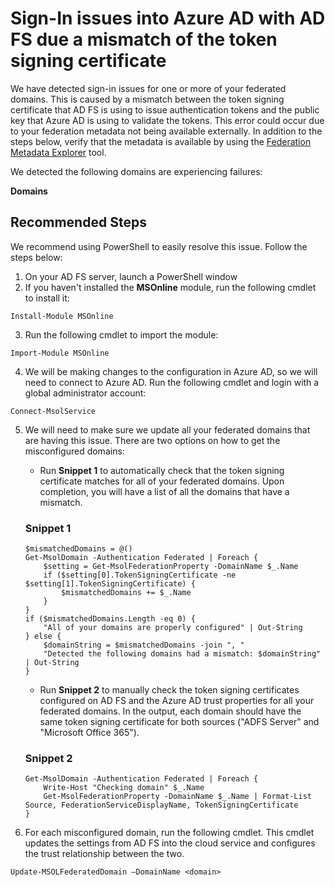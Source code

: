 <properties
	pageTitle="AD FS Sign-In Error - Token Signing Certificate Mismatch"
	description="This page describes the CRC for sign in errors due to a mismatch in the token signing certificate between AD FS and Azure AD"
	infoBubbleText="Found recent login failures. See details on the right."
	service="Microsoft.Adfs"
	resource="Tenant"
	authors="madhavpatel6"
    authorAlias="madpatel"
	displayOrder="1"
	articleId="adfs_token_signing_cert_mismatch"
	diagnosticScenario="ADFS - Token Signing Cert Mismatch"
	selfHelpType="diagnostics"
	supportTopicIds="32045775"
	resourceTags=""
	productPesIds="14785"
	cloudEnvironments="public, BlackForest, Fairfax, MoonCake"
/>

# Sign-In issues into Azure AD with AD FS due a mismatch of the token signing certificate

We have detected sign-in issues for one or more of your federated domains. This is caused by a mismatch between the token signing certificate that AD FS is using to issue authentication tokens and the public key that Azure AD is using to validate the tokens. This error could occur due to your federation metadata not being available externally. In addition to the steps below, verify that the metadata is available by using the [Federation Metadata Explorer](https://adfshelp.microsoft.com/MetadataExplorer/GetFederationMetadata) tool.

We detected the following domains are experiencing failures:

**<!--$Domains-->Domains<!--/$Domains-->**

## **Recommended Steps**

We recommend using PowerShell to easily resolve this issue. Follow the steps below:

1. On your AD FS server, launch a PowerShell window
2. If you haven't installed the **MSOnline** module, run the following cmdlet to install it:

```
Install-Module MSOnline
```

3. Run the following cmdlet to import the module:

```
Import-Module MSOnline
```

4. We will be making changes to the configuration in Azure AD, so we will need to connect to Azure AD. Run the following cmdlet and login with a global administrator account:

```
Connect-MsolService
```

5. We will need to make sure we update all your federated domains that are having this issue. There are two options on how to get the misconfigured domains:

    * Run **Snippet 1** to automatically check that the token signing certificate matches for all of your federated domains. Upon completion, you will have a list of all the domains that have a mismatch.

    ### Snippet 1

    ```
    $mismatchedDomains = @()
    Get-MsolDomain -Authentication Federated | Foreach {
        $setting = Get-MsolFederationProperty -DomainName $_.Name
        if ($setting[0].TokenSigningCertificate -ne $setting[1].TokenSigningCertificate) {
            $mismatchedDomains += $_.Name
        }
    }
    if ($mismatchedDomains.Length -eq 0) {
        "All of your domains are properly configured" | Out-String
    } else {
        $domainString = $mismatchedDomains -join ", "
        "Detected the following domains had a mismatch: $domainString" | Out-String
    }
    ```

    * Run **Snippet 2** to manually check the token signing certificates configured on AD FS and the Azure AD trust properties for all your federated domains. In the output, each domain should have the same token signing certificate for both sources ("ADFS Server" and "Microsoft Office 365").

    ### Snippet 2

    ```
    Get-MsolDomain -Authentication Federated | Foreach {
        Write-Host "Checking domain" $_.Name
        Get-MsolFederationProperty -DomainName $_.Name | Format-List Source, FederationServiceDisplayName, TokenSigningCertificate
    }
    ```

6. For each misconfigured domain, run the following cmdlet. This cmdlet updates the settings from AD FS into the cloud service and configures the trust relationship between the two.

```
Update-MSOLFederatedDomain –DomainName <domain>
```
